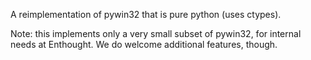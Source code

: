 A reimplementation of pywin32 that is pure python (uses ctypes).

Note: this implements only a very small subset of pywin32, for internal needs
at Enthought. We do welcome additional features, though.
